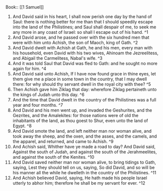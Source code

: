  Book:: [[1 Samuel]]
 1. And David said in his heart, I shall now perish one day by the hand of Saul: there is nothing better for me than that I should speedily escape into the land of the Philistines; and Saul shall despair of me, to seek me any more in any coast of Israel: so shall I escape out of his hand. ^1
 2. And David arose, and he passed over with the six hundred men that were with him unto Achish, the son of Maoch, king of Gath. ^2
 3. And David dwelt with Achish at Gath, he and his men, every man with his household, even David with his two wives, Ahinoam the Jezreelitess, and Abigail the Carmelitess, Nabal's wife. ^3
 4. And it was told Saul that David was fled to Gath: and he sought no more again for him. ^4
 5. And David said unto Achish, If I have now found grace in thine eyes, let them give me a place in some town in the country, that I may dwell there: for why should thy servant dwell in the royal city with thee? ^5
 6. Then Achish gave him Ziklag that day: wherefore Ziklag pertaineth unto the kings of Judah unto this day. ^6
 7. And the time that David dwelt in the country of the Philistines was a full year and four months. ^7
 8. And David and his men went up, and invaded the Geshurites, and the Gezrites, and the Amalekites: for those nations were of old the inhabitants of the land, as thou goest to Shur, even unto the land of Egypt. ^8
 9. And David smote the land, and left neither man nor woman alive, and took away the sheep, and the oxen, and the asses, and the camels, and the apparel, and returned, and came to Achish. ^9
 10. And Achish said, Whither have ye made a road to day? And David said, Against the south of Judah, and against the south of the Jerahmeelites, and against the south of the Kenites. ^10
 11. And David saved neither man nor woman alive, to bring tidings to Gath, saying, Lest they should tell on us, saying, So did David, and so will be his manner all the while he dwelleth in the country of the Philistines. ^11
 12. And Achish believed David, saying, He hath made his people Israel utterly to abhor him; therefore he shall be my servant for ever. ^12
